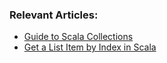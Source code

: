 ### Relevant Articles:

- [Guide to Scala Collections](https://www.baeldung.com/scala/collections)
- [Get a List Item by Index in Scala](https://www.baeldung.com/scala/list-get-item-by-index)
